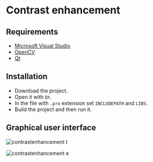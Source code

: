 # Contrast enhancement

## Requirements

* [Microsoft Visual Studio](https://https://www.visualstudio.com/)
* [OpenCV](https://opencv.org/)
* [Qt](https://www.qt.io/)

## Installation

* Download the project.
* Open it with `Qt`.
* In the file with `.pro` extension set `INCLUDEPATH` and `LIBS`.
* Build the project and then run it.

## Graphical user interface

![contrastenhancement t](https://user-images.githubusercontent.com/20202617/33241220-322957f2-d2cb-11e7-9f3c-63850e7c8b72.png)

![contrastenhancement e](https://user-images.githubusercontent.com/20202617/33241224-3936c0ac-d2cb-11e7-8237-a98a1354c2d0.png)